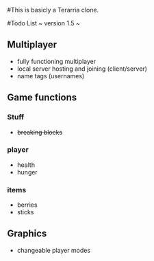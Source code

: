 #This is basicly a Terarria clone.

#Todo List
~ version 1.5 ~
## Multiplayer

- fully functioning multiplayer
- local server hosting and joining (client/server)
- name tags (usernames)

## Game functions
### Stuff

- ~~breaking blocks~~

### player

- health
- hunger

### items

- berries
- sticks

## Graphics

- changeable player modes

